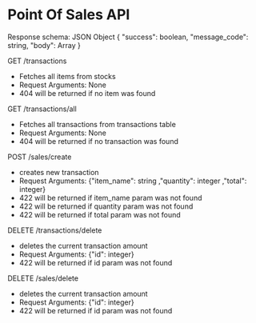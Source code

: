 # Point Of Sales API

Response schema: JSON Object {
"success": boolean,
"message_code": string,
"body": Array
}

GET /transactions

- Fetches all items from stocks
- Request Arguments: None
- 404 will be returned if no item was found

GET /transactions/all

- Fetches all transactions from transactions table
- Request Arguments: None
- 404 will be returned if no transaction was found

POST /sales/create

- creates new transaction
- Request Arguments: {"item_name": string ,"quantity": integer ,"total": integer}
- 422 will be returned if item_name param was not found
- 422 will be returned if quantity param was not found
- 422 will be returned if total param was not found


DELETE /transactions/delete

- deletes the current transaction amount
- Request Arguments: {"id": integer}
- 422 will be returned if id param was not found

DELETE /sales/delete

- deletes the current transaction amount
- Request Arguments: {"id": integer}
- 422 will be returned if id param was not found